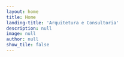 ```yaml
---
layout: home
title: Home
landing-title: 'Arquitetura e Consultoria'
description: null
image: null
author: null
show_tile: false
---
```

